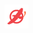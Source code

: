 <div align="center">
	<a href="https://syui.github.io">
		<img src="https://raw.githubusercontent.com/syui/syui/master/icon/syui.ai.svg" width="64">
	</a>
</div>

